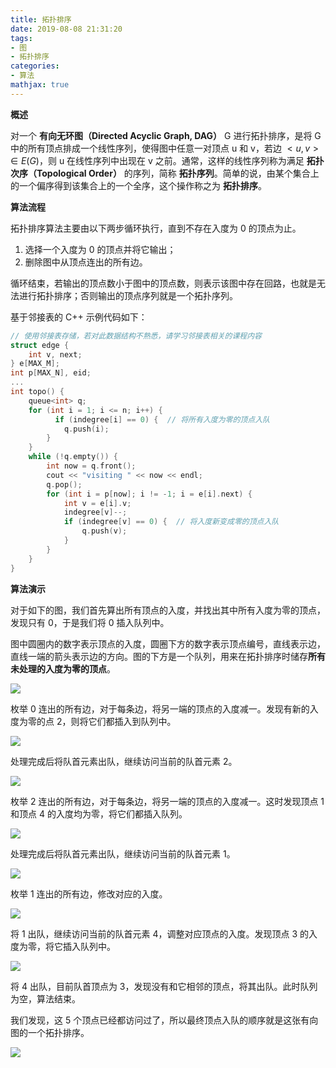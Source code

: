```yaml
---
title: 拓扑排序
date: 2019-08-08 21:31:20
tags:
- 图
- 拓扑排序
categories:
- 算法
mathjax: true
---
```


**概述**

对一个 **有向无环图（Directed Acyclic Graph, DAG）** G 进行拓扑排序，是将 G 中的所有顶点排成一个线性序列，使得图中任意一对顶点 u 和 v，若边 $<u,v> \in E(G)$，则 u 在线性序列中出现在 v 之前。通常，这样的线性序列称为满足 **拓扑次序（Topological Order）** 的序列，简称 **拓扑序列**。简单的说，由某个集合上的一个偏序得到该集合上的一个全序，这个操作称之为 **拓扑排序**。

<!--more-->

**算法流程**

拓扑排序算法主要由以下两步循环执行，直到不存在入度为 0 的顶点为止。

1. 选择一个入度为 0 的顶点并将它输出；
2. 删除图中从顶点连出的所有边。

循环结束，若输出的顶点数小于图中的顶点数，则表示该图中存在回路，也就是无法进行拓扑排序；否则输出的顶点序列就是一个拓扑序列。



基于邻接表的 C++ 示例代码如下：

```c++
// 使用邻接表存储，若对此数据结构不熟悉，请学习邻接表相关的课程内容
struct edge {
    int v, next;
} e[MAX_M];
int p[MAX_N], eid;
...
int topo() {
    queue<int> q;
    for (int i = 1; i <= n; i++) {
          if (indegree[i] == 0) {  // 将所有入度为零的顶点入队
            q.push(i);
        }
    }
    while (!q.empty()) {
        int now = q.front();
        cout << "visiting " << now << endl;
        q.pop();
        for (int i = p[now]; i != -1; i = e[i].next) {
            int v = e[i].v;
            indegree[v]--;
            if (indegree[v] == 0) {  // 将入度新变成零的顶点入队
                q.push(v);
            }
        }
    }
}
```





**算法演示**

对于如下的图，我们首先算出所有顶点的入度，并找出其中所有入度为零的顶点，发现只有 0，于是我们将 0 插入队列中。

图中圆圈内的数字表示顶点的入度，圆圈下方的数字表示顶点编号，直线表示边，直线一端的箭头表示边的方向。图的下方是一个队列，用来在拓扑排序时储存**所有未处理的入度为零的顶点**。

![](https://raw.githubusercontent.com/zhanyeye/Figure-bed/img/img/20190808214518.png)

枚举 0 连出的所有边，对于每条边，将另一端的顶点的入度减一。发现有新的入度为零的点 2，则将它们都插入到队列中。

![](https://raw.githubusercontent.com/zhanyeye/Figure-bed/img/img/20190808215105.png)

处理完成后将队首元素出队，继续访问当前的队首元素 2。

![](https://raw.githubusercontent.com/zhanyeye/Figure-bed/img/img/20190808215408.png)

枚举 2 连出的所有边，对于每条边，将另一端的顶点的入度减一。这时发现顶点 1 和顶点 4 的入度均为零，将它们都插入队列。

![](https://raw.githubusercontent.com/zhanyeye/Figure-bed/img/img/20190808215539.png)

处理完成后将队首元素出队，继续访问当前的队首元素 1。

![](https://raw.githubusercontent.com/zhanyeye/Figure-bed/img/img/20190808220516.png)

枚举 1 连出的所有边，修改对应的入度。

![](https://raw.githubusercontent.com/zhanyeye/Figure-bed/img/img/20190808220617.png)

将 1 出队，继续访问当前的队首元素 4，调整对应顶点的入度。发现顶点 3 的入度为零，将它插入队列中。

![](https://raw.githubusercontent.com/zhanyeye/Figure-bed/img/img/20190808220705.png)

将 4 出队，目前队首顶点为 3，发现没有和它相邻的顶点，将其出队。此时队列为空，算法结束。

我们发现，这 5 个顶点已经都访问过了，所以最终顶点入队的顺序就是这张有向图的一个拓扑排序。

![](https://raw.githubusercontent.com/zhanyeye/Figure-bed/img/img/20190808220815.png)